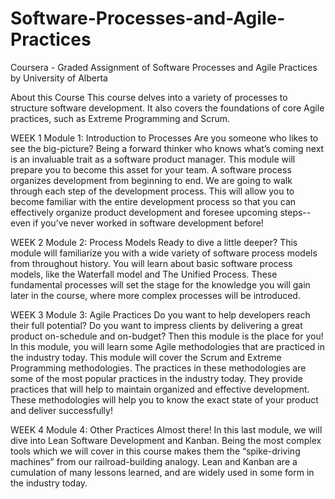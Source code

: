 # Software-Processes-and-Agile-Practices
Coursera - Graded Assignment of Software Processes and Agile Practices by University of Alberta

About this Course
This course delves into a variety of processes to structure software development. It also covers the foundations of core Agile practices, such as Extreme Programming and Scrum.

WEEK 1
Module 1: Introduction to Processes
Are you someone who likes to see the big-picture? Being a forward thinker who knows what’s coming next is an invaluable trait as a software product manager. This module will prepare you to become this asset for your team. A software process organizes development from beginning to end. We are going to walk through each step of the development process. This will allow you to become familiar with the entire development process so that you can effectively organize product development and foresee upcoming steps--even if you’ve never worked in software development before!

WEEK 2
Module 2: Process Models
Ready to dive a little deeper? This module will familiarize you with a wide variety of software process models from throughout history. You will learn about basic software process models, like the Waterfall model and The Unified Process. These fundamental processes will set the stage for the knowledge you will gain later in the course, where more complex processes will be introduced.

WEEK 3
Module 3: Agile Practices
Do you want to help developers reach their full potential? Do you want to impress clients by delivering a great product on-schedule and on-budget? Then this module is the place for you! In this module, you will learn some Agile methodologies that are practiced in the industry today. This module will cover the Scrum and Extreme Programming methodologies. The practices in these methodologies are some of the most popular practices in the industry today. They provide practices that will help to maintain organized and effective development. These methodologies will help you to know the exact state of your product and deliver successfully!

WEEK 4
Module 4: Other Practices
Almost there! In this last module, we will dive into Lean Software Development and Kanban. Being the most complex tools which we will cover in this course makes them the “spike-driving machines” from our railroad-building analogy. Lean and Kanban are a cumulation of many lessons learned, and are widely used in some form in the industry today.
